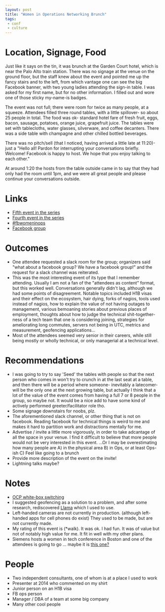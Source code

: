 ```yaml
---
layout: post
title: "Women in Operations Networking Brunch"
tags:
 - conf
 - culture
---
```


# Location, Signage, Food

Just like it says on the tin, it was brunch at the Garden Court hotel, which is near the Palo Alto train station. There was no signage at the venue on the ground floor, but the staff knew about the event and pointed me up the fancy stairs and to the left, from which vantage one can see the big Facebook banner, with two young ladies attending the sign-in table. I was asked for my first name, but for no other information. I filled out and wore one of those sticky my-name-is badges.

The event was not full; there were room for twice as many people, at a squeeze. Attendees filled three round tables, with a little spillover- so about 25 people in total. The food was ok- standard hotel fare of fresh fruit, eggs, bacon, sausage, potatoes, orange juice, grapefruit juice. The tables were set with tablecloths, water glasses, silverware, and coffee decanters. There was a side table with champagne and other chilled bottled beverages.

There was no pitch/sell (that I noticed, having arrived a little late at 11:20)- just a "Hello all! Pardon for interrupting your conversations briefly. Welcome! Facebook is happy to host. We hope that you enjoy talking to each other."

At around 1:20 the hosts from the table outside came in to say that they had only had the room until 1pm, and we were all great people and please continue your conversations outside.


# Links

- [Fifth event in the series](https://fbwomeninops.splashthat.com/)
- [Fourth event in the series](https://fbwomenops.splashthat.com/)
- [#fbwomeninops](https://twitter.com/search?q=fbwomeninops)
- [Facebook group](https://www.facebook.com/groups/240532736155952)

# Outcomes

- One attendee requested a slack room for the group; organizers said "what about a facebook group? We have a facebook group!" and the request for a slack channel was reiterated.
- This was the most interesting event of its type that I remember attending. Usually I am not a fan of the "attendees as content" format, but this worked well. Conversations generally didn't lag, although we had some points of disagreement. Notable topics included H1B visas and their effect on the ecosystem, hair dying, forks of nagios, tools used instead of nagios, how to explain the value of not having outages to management, various bemoaning stories about previous places of employment, thoughts about how to judge the technical shit-together-ness of a tech team that one is considering joining, strategies for ameliorating long commutes, servers not being in UTC, metrics and measurement, geofencing applications...
- Most of the attendees seemed very senior in their careers, while still being mostly or wholly technical, or only managerial at a technical level.

# Recommendations

- I was going to try to say 'Seed' the tables with people so that the next person who comes in won't try to crunch in at the last seat at a table, and then there will be a period where someone- inevitably a latecomer- will be the only one at the next growing table, but actually I think that a lot of the value of the event comes from having a full 7 or 8 people in the group, so maybe not. It would be a nice add to have some kind of actively performed greeter/facilitator role tho.
- Some signage downstairs for noobs, plz.
- The aforementioned slack channel, or other thing that is not on facebook. Reading facebook for technical things is weird to me and makes it hard to partition work and distractions mentally for me.
- Advertise / invite a little more vigorously, in order to take adcantage of all the space in your venue. I find it difficult to believe that more people would not be very interested in this event. ...Or I may be overestimating how many people are A) in the physical area B) in Ops, or at least Ops-ish C) Feel like going to a brunch
- Provide more description of the event on the invite!
- Lightning talks maybe?

# Notes

- [OCP white-box switching](http://searchsdn.techtarget.com/feature/White-box-switching-Three-paths-to-network-programmability)
- I suggested geofencing as a solution to a problem, and after some research, rediscovered [Llama](https://play.google.com/store/apps/details?id=com.kebab.Llama&hl=en) which I used to use.
- Left-handed cameras are not currently in production. (although left-handed apps for cell phones do exist) They used to be made, but are not currently made.
- My rating of this event is (*walk). It was ok. I had fun. It was of value but not of notably high value for me. It fit in well with my other plans.
- Siemens hosts a women in tech conference in Boston and one of the attendees is going to go ... maybe it is [this one?](http://leadership.simmons.edu/)

# People

- Two independent consultants, one of whom is at a place I used to work
- Presenter at 2014 who commented on my shirt
- Junior person on an H1B visa
- FB ops person
- Manager / DBA of a team at some big company
- Many other cool people
